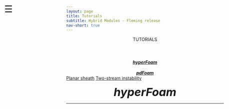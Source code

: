 ```yaml
---
layout: page
title: Tutorials
subtitle: Hybrid Modules - Fleming release
nav-short: true
---
```


<div id="mySidenav" class="sidenav">
  <a href="javascript:void(0)" class="closebtn" onclick="closeNav()"><i class='fa fa-times'></i></a>
  <header>TUTORIALS</header>
  <a href="https://hystrath.github.io/tutos-hyperfoam"><center><b><i>hyperFoam</i></b></center></a>
<!--  <a href="https://hystrath.github.io/tutos-hyperfoam/#1-supersonic-flat-plate">Supersonic flat plate</a>-->
  <br>
  <a href="https://hystrath.github.io/tutos-pdfoam"><center><b><i>pdFoam</i></b></center></a>
  <a href="https://hystrath.github.io/tutos-pdfoam/#1-planar-sheath">Planar sheath</a>
  <a href="https://hystrath.github.io/tutos-pdfoam/#2-two-stream-instability">Two-stream instability</a>
</div>

<span style="position: fixed;font-size:30px;cursor:pointer; margin:0px; top:60px;left:30px;" onclick="reopenNav()">&#9776;</span>

<script>
function openNav() {
  document.getElementById("mySidenav").style.width = "210px";
  document.getElementById("mySidenav").style.transition = "0s";
}

function closeNav() {
  document.getElementById("mySidenav").style.width = "0px";
  localStorage.removeItem('show_sidenav');
}

function reopenNav() {
  document.getElementById("mySidenav").style.width = "210px";
  document.getElementById("mySidenav").style.transition = "0.5s";
  localStorage.setItem("show_sidenav", true);
}

if (localStorage.getItem("show_sidenav")) openNav()
</script>
  

<p align="center">
  <span style="font-size:36px"><i><strong>hyperFoam</strong></i></span>
</p>

---  

<!--# 1) Planar sheath-->

<!--<p align="center">-->
<!-- -->
<!--</p>-->

<!--<p><img src="/docs/img/working_folder.png" width="40"> &nbsp; Working directory located <a href="https://github.com/hystrath/hyStrath/tree/master/run/hyStrath/pdFoam/2D_sheath"> here</a></p>-->

<!--<p><img src="/docs/img/publis.png" width="40"> &nbsp; See Section 3.3.1. <i>EF Validation: Planar Sheath Structure</i>, pp. 8-9, in <br> C. J. Capon, M. Brown, C. White, T. J. Scanlon, and R. R. Boyce, "pdFOAM: A PIC-DSMC code for near-Earth plasma-body interactions," <i>Computers and Fluids</i>, vol. 149, no. 1, pp. 160-171, <b>2017</b> &nbsp; <a href="http://eprints.gla.ac.uk/138700/7/138700.pdf" target="_blank" style="color:orange"> [PDF Preprint→]</a></p>-->

<!--<br>-->

<!-----  -->

<!--# 2) Two-stream instability-->

<!--<p align="center">-->

<!--</p>-->

<!--<p><img src="/docs/img/working_folder.png" width="40"> &nbsp; Working directory located <a href="https://github.com/hystrath/hyStrath/tree/master/run/hyStrath/pdFoam/twoStream"> here</a></p>-->

<!--<p><img src="/docs/img/publis.png" width="40"> &nbsp; See Appendix B, pp. 236-238, in <br> C. J. Capon, "Ionospheric Aerodynamics in Low Earth Orbit," PhD thesis, University of New South Wales, Canberra (Australia), <b>2017</b> &nbsp; <a href="http://unsworks.unsw.edu.au/fapi/datastream/unsworks:46528/SOURCE01?view=true" target="_blank" style="color:orange"> [PDF→]</a></p>-->
